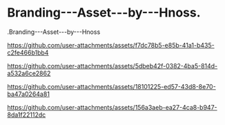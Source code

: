 # Branding---Asset---by---Hnoss.
.Branding---Asset---by---Hnoss


https://github.com/user-attachments/assets/f7dc78b5-e85b-41a1-b435-c2fe466b1bb4



https://github.com/user-attachments/assets/5dbeb42f-0382-4ba5-814d-a532a6ce2862




https://github.com/user-attachments/assets/18101225-ed57-43d8-8e70-ba47a0264a81



https://github.com/user-attachments/assets/156a3aeb-ea27-4ca8-b947-8da1f22112dc

